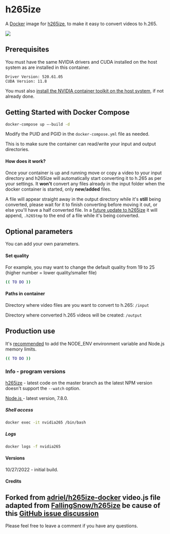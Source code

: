 # h265ize

A [Docker](http://docker.com) image for [h265ize](https://github.com/FallingSnow/h265ize), to make it easy to convert videos to h.265.

[![](https://images.microbadger.com/badges/image/adriel/h265ize.svg)](https://microbadger.com/images/adriel/h265ize)

## Prerequisites

You must have the same NVIDIA drivers and CUDA installed on the host system as are installed in this container. 

```
Driver Version: 520.61.05
CUDA Version: 11.8 
```

You must also [install the NVIDIA container toolkit on the host system](https://docs.nvidia.com/datacenter/cloud-native/container-toolkit/install-guide.html#docker), if not already done.

## Getting Started with Docker Compose

```sh
docker-compose up —-build -d
```

Modify the PUID and PGID in the `docker-compose.yml` file as needed.

This is to make sure the container can read/write your input and output directories.

#### How does it work?

Once your container is up and running move or copy a video to your input directory and h265ize will automatically start converting it to h.265 as per your settings. It **won't** convert any files already in the input folder when the docker container is started, only **new/added** files.

A file will appear straight away in the output directory while it's **still** being converted, please wait for it to finish converting before moving it out, or else you'll have a half converted file. In a [future update to h265ize](https://github.com/FallingSnow/h265ize/issues/77) it will append, `.h265tmp` to the end of a file while it's being converted. 

## Optional parameters

You can add your own parameters.

#### Set quality

For example, you may want to change the default quality from 19 to 25 (higher number = lower quality/smaller file)

```sh
(( TO DO ))
```

#### Paths in container

Directory where video files are you want to convert to h.265: `/input`

Directory where converted h.265 videos will be created: `/output`

## Production use

It's [recommended](https://github.com/nodejs/docker-node/blob/master/docs/BestPractices.md) to add the NODE_ENV environment variable and Node.js memory limits.

```sh
(( TO DO ))
```

### Info - program versions

[h265ize](https://github.com/FallingSnow/h265ize) - latest code on the master branch as the latest NPM version doesn't support the `--watch` option.

[Node.js ]([https://hub.docker.com/_/node/) - latest version, 7.8.0.

##### Shell access

```sh
docker exec -it nvidia265 /bin/bash
```

##### Logs

```sh
docker logs -f nvidia265
```

#### Versions

10/27/2022 - initial build.

#### Credits
Forked from [adriel/h265ize-docker](https://github.com/adriel/h265ize-docker)
video.js file adapted from [FallingSnow/h265ize](https://github.com/FallingSnow/h265ize) be cause of this [GitHub issue discussion](https://github.com/FallingSnow/h265ize/issues/75#issuecomment-999597550)
----

Please feel free to leave a comment if you have any questions.
